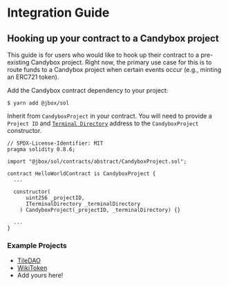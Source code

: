 # Integration Guide

## Hooking up your contract to a Candybox project

This guide is for users who would like to hook up their contract to a pre-existing Candybox project. Right now, the primary use case for this is to route funds to a Candybox project when certain events occur (e.g., minting an ERC721 token).

Add the Candybox contract dependency to your project:

```
$ yarn add @jbox/sol
```

Inherit from `CandyboxProject` in your contract. You will need to provide a `Project ID` and [`Terminal Directory`](../protocol-v1/terminal-directory.md) address to the `CandyboxProject` constructor.

```
// SPDX-License-Identifier: MIT
pragma solidity 0.8.6;

import "@jbox/sol/contracts/abstract/CandyboxProject.sol";

contract HelloWorldContract is CandyboxProject {
  ...

  constructor(
      uint256 _projectID,
      ITerminalDirectory _terminalDirectory
    ) CandyboxProject(_projectID, _terminalDirectory) {}

  ...
}
```

### Example Projects

* [TileDAO](https://github.com/TileDAO/tiles/blob/main/contracts/Tiles.sol)
* [WikiToken](https://github.com/odd-amphora/wiki.token/blob/main/packages/hardhat/contracts/Token.sol)
* Add yours here!
